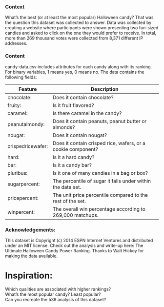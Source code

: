 ### Context
What’s the best (or at least the most popular) Halloween candy? That was the question this dataset was collected to answer. Data was collected by creating a website where participants were shown presenting two fun-sized candies and asked to click on the one they would prefer to receive. In total, more than 269 thousand votes were collected from 8,371 different IP addresses.

### Content
candy-data.csv includes attributes for each candy along with its ranking. For binary variables, 1 means yes, 0 means no. The data contains the following fields:

|Feature | Description|  
| --- | --- |
|chocolate:| Does it contain chocolate?   |
|fruity:| Is it fruit flavored?   |
|caramel:| Is there caramel in the candy?   |
|peanutalmondy:| Does it contain peanuts, peanut butter or almonds?   |
|nougat:| Does it contain nougat?   |
|crispedricewafer:| Does it contain crisped rice, wafers, or a cookie component?   |
|hard:| Is it a hard candy?   |
|bar:| Is it a candy bar?   |
|pluribus:| Is it one of many candies in a bag or box?   |
|sugarpercent:| The percentile of sugar it falls under within the data set.   |
|pricepercent: |The unit price percentile compared to the rest of the set.   |
|winpercent:| The overall win percentage according to 269,000 matchups.   |

### Acknowledgements:   
This dataset is Copyright (c) 2014 ESPN Internet Ventures and distributed under an MIT license. Check out the analysis and write-up here: The Ultimate Halloween Candy Power Ranking. Thanks to Walt Hickey for making the data available.   

# Inspiration:  
Which qualities are associated with higher rankings?  
What’s the most popular candy? Least popular?  
Can you recreate the 538 analysis of this dataset?  